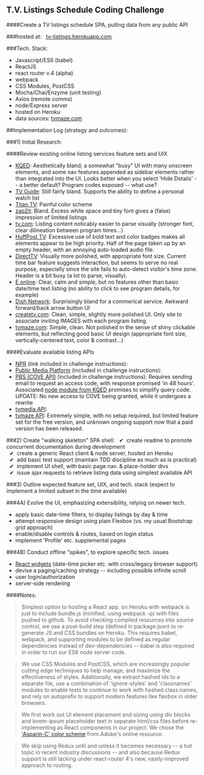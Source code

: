 ## T.V. Listings Schedule Coding Challenge

####Create a TV listings schedule SPA, pulling data from any public API

###hosted at: &nbsp; [tv-listings.herokuapp.com](http://tv-listings.herokuapp.com)

###Tech. Stack:
* Javascript/ES6 (babel)
* ReactJS
* react router v.4 (alpha)
* webpack
* CSS Modules, PostCSS
* Mocha/Chai/Enzyme (unit testing)
* Axios (remote comms)
* node/Express server
* hosted on Heroku
* data sources: [tvmaze.com](http://www.tvmaze.com/api)

##Implementation Log (strategy and outcomes):

###1) Initial Research:

####Review existing online listing services feature sets and UIX
* [KQED](http://www.kqed.org/tv/schedules/daily/): Aesthetically bland; a somewhat "busy" UI with many onscreen elements, and some nav features appended as sidebar elements rather than integrated into the UI. Looks better when you select 'Hide Details' -- a better default? Program codes exposed -- what use?
* [TV Guide](http://www.tvguide.com/listings/): Still fairly bland. Supports the ability to define a personal watch list
* [Titan TV](http://titantv.com/): Painful color scheme
* [zap2it](http://tvschedule.zap2it.com/tvlistings/ZCGrid.do): Bland. Excess white space and tiny font gives a (false) impression of limited listings
* [tv.com](http://www.tv.com/listings/): Listing content noticably easier to parse visually (stronger font, clear dilineation between program times...)
* [HuffPost TV](http://tvlistings.aol.com/listings/ca/berkeley/dish-san-francisco/DISH807): Excessive use of bold text and color badges makes all elements appear to be high priority. Half of the page taken up by an empty header, with an annoying auto-loaded audio file.
* [DirectTV](https://www.directv.com/guide): Visually more polished, with appropriate font size. Current time bar feature suggests interaction, but seems to serve no real purpose, especially since the site fails to auto-detect visitor's time zone. Header is a bit busy (a lot to parse, visually).
* [E online](http://www.eonline.com/shows/schedule): Clear, calm and simple, but no features other than basic date/time text listing (no ability to click to see program details, for example)
* [Dish Network](https://www.mydish.com/guide): Surprisingly bland for a commerical service. Awkward forward/back arrow button UI
* [createtv.com](http://createtv.com/schedule): Clean, simple, slightly more polished UI. Only site to associate inviting IMAGES with each program listing. 
* [tvmaze.com](http://www.tvmaze.com/schedule): Simple, clean. Not polished in the sense of shiny clickable elements, but reflecting good basic UI design (appropriate font size, vertically-centered text, color & contrast...)


####Evaluate available listing APIs
* [NPR](http://www.npr.org/api/inputReference.php) (link included in challenge instructions):
* [Public Media Platform](http://publicmediaplatform.org/about/content/) (included in challenge instructions):
* [PBS (COVE API)](https://projects.pbs.org/confluence/display/coveapi/COVE+API+Version+1) (included in challenge instructions): Requires sending email to request an access code, with response promised 'in 48 hours'. Associated [node module from KQED](https://github.com/KQED/cove-api) promises to simplify query code. UPDATE: No new access to COVE being granted, while it undergoes a rewrite
* [tvmedia API](https://developer.tvmedia.ca/):
* [tvmaze API](http://www.tvmaze.com/api): Extremely simple, with no setup required, but limited feature set for the free version, and unknown ongoing support now that a paid version has been released.


###2) Create "walking skeleton" SPA shell:
  &nbsp;&nbsp;&#10004;&nbsp;
  create readme to promote concurrent documentation during development
  <br>&nbsp;&nbsp;&#10004;&nbsp;
  create a generic React client & node server, hosted on Heroku
  <br>&nbsp;&nbsp;&#10004;&nbsp;
  add basic test support (maintain TDD discipline as much as is practical)
  <br>&nbsp;&nbsp;&#10004;&nbsp;
  implement UI shell, with basic page nav. & place-holder divs
  <br>&nbsp;&nbsp;&#10004;&nbsp;
  issue ajax requests to retrieve listing data using simplest available API
  

###3) Outline expected feature set, UIX, and tech. stack
(expect to implement a limited subset in the time available)


###4A) Evolve the UI, emphasizing extensibility, relying on newer tech.

* apply basic date-time filters, to display listings by day & time
* attempt responsive design using plain Flexbox (vs. my usual Bootstrap grid approach)
* enable/disable controls & routes, based on login status
* implement 'Profile' etc. supplemental pages

###4B) Conduct offline "spikes", to explore specific tech. issues

* [React widgets](http://jquense.github.io/react-widgets/docs/#/?_k=m7hgby) (date-time picker etc. with cross/legacy browser support)
* devise a paging/caching strategy -- including possible infinite scroll
* user login/authorization
* server-side rendering

####Notes:

> Simplest option to hosting a React app. on Heroku with webpack is just to include bundle.js (minified, using webpack -p) with files pushed to github. To avoid checking compiled resources into source control, we use a post-build step (defined in package.json) to re-generate JS and CSS bundles on Heroku. This requires babel, webpack, and supporting modules to be defined as regular dependencies instead of dev-dependencies -- babel is also required in order to run our ES6 node server code.

> We use CSS Modules and PostCSS, which are increasingly popular cutting edge techniques to help manage, and maximize the effectiveness of styles. Additionally, we extract hashed ids to a separate file, use a combination of 'ignore-styles' and 'classnames' modules to enable tests to continue to work with hashed class names, and rely on autoprefix to support modern features like flexbox in older browsers.

> We first work out UI element placement and sizing using div blocks and lorem-ipsum placeholder text in separate html/css files before re-implementing as React components in our project. We chose the ['Asparin-C' color scheme](https://color.adobe.com/explore/most-popular/?time=all) from Adobe's online resource.

> We skip using Redux until and unless it becomes necessary -- a hot topic in recent industry discussions -- and also because Redux support is still lacking under react-router 4's new, vastly-improved approach to routing.
